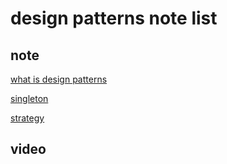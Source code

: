 # design patterns note list



## note

[what is design patterns](designPatterns.md)

[singleton](singleton.md)

[strategy](strategy.md)



## video